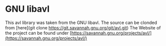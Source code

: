 # GNU libavl

This avl library was taken from the GNU libavl. The source can be clonded from [here](git clone https://git.savannah.gnu.org/git/avl.git)
The Website of the project can be found under [https://savannah.gnu.org/projects/avl/](https://savannah.gnu.org/projects/avl/)
